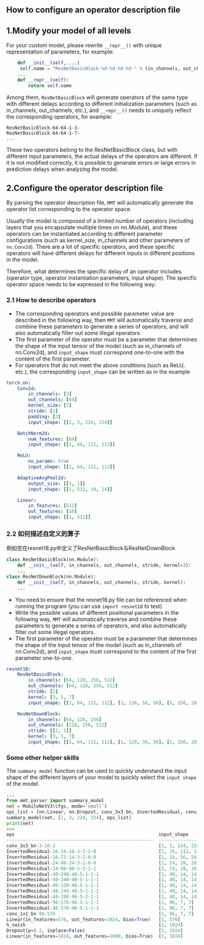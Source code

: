 How to configure an operator description file
---
## 1.Modify your model of all levels
For your custom model, please rewrite `__repr__()` with unique representation of parameters, for example:
```python
    def __init__(self, ...)
     self.name = "ResNetBasicBlock-%d-%d-%d-%d-" % (in_channels, out_channels, stride, kernel)
    ...
    def __repr__(self):
        return self.name
```
Among them, `ResNetBasicBlock` will generate operators of the same
type with different delays according to different initialization
parameters (such as in_channels, out_channels, etc.), and `__repr__()`
needs to uniquely reflect the corresponding operators, for example:
```
ResNetBasicBlock-64-64-1-3-
ResNetBasicBlock-64-64-1-7-
...
```
These two operators belong to the ResNetBasicBlock class, but with different input parameters,
the actual delays of the operators are different. If it is not modified correctly, it is possible to
generate errors or large errors in prediction delays when analyzing the model.

## 2.Configure the operator description file
By parsing the operator description file, `MMT` will automatically
generate the operator list corresponding to the operator space.

Usually the model is composed of a limited number of operators
(including layers that you encapsulate multiple times on nn.Module),
and these operators can be instantiated according to different parameter configurations
(such as kernel_size, in_channels and other parameters of `nn.Conv2d`).
There are a lot of specific operators, and these specific operators will have
different delays for different inputs in different positions in the model.

Therefore, what determines the specific delay of an operator includes
(operator type, operator instantiation parameters, input shape).
The specific operator space needs to be expressed in the following way:
### 2.1 How to describe operators
* The corresponding operators and possible parameter value are described in the following way, then
`MMT` will automatically traverse and combine these parameters to generate a series of operators,
and will also automatically filter out some illegal operators.
* The first parameter of the operator must be a parameter that
determines the shape of the input tensor of the model (such as in_channels of nn.Conv2d),
and `input_shape` must correspond one-to-one with the content of the first parameter.
* For operators that do not meet the above conditions (such as ReLU, etc.),
the corresponding `input_shape` can be written as in the example

```yaml
torch.nn:
    Conv2d:
        in_channels: [3]
        out_channels: [64]
        kernel_size: [7]
        stride: [2]
        padding: [3]
        input_shape: [[1, 3, 224, 224]]

    BatchNorm2d:
        num_features: [64]
        input_shape: [[1, 64, 112, 112]]

    ReLU:
        no_params: true
        input_shape: [[1, 64, 112, 112]]

    AdaptiveAvgPool2d:
        output_size: [[1, 1]]
        input_shape: [[1, 512, 14, 14]]

    Linear:
        in_features: [512]
        out_features: [10]
        input_shape: [[1, 512]]
```
### 2.2 如何描述自定义的算子
例如您在resnet18.py中定义了ResNetBasicBlock与ResNetDownBlock
```python
class ResNetBasicBlock(nn.Module):
    def __init__(self, in_channels, out_channels, stride, kernel=3):
    ...
class ResNetDownBlock(nn.Module):
    def __init__(self, in_channels, out_channels, stride, kernel):
    ...
```
* You need to ensure that the resnet18.py file can be referenced when running the program (you can use `import resnet18` to test)
* Write the possible values of different positional parameters in the following way, `MMT` will automatically traverse and combine these parameters to generate a series of operators, and also automatically filter out some illegal operators.
* The first parameter of the operator must be a parameter that determines the shape of the input tensor of the model (such as in_channels of nn.Conv2d), and `input_shape` must correspond to the content of the first parameter one-to-one.

```yaml
resnet18:
    ResNetBasicBlock:
        in_channels: [64, 128, 256, 512]
        out_channels: [64, 128, 256, 512]
        stride: [1]
        kernel: [3, 5, 7]
        input_shape: [[1, 64, 112, 112], [1, 128, 56, 56], [1, 256, 28, 28], [1, 512, 14, 14]]

    ResNetDownBlock:
        in_channels: [64, 128, 256]
        out_channels: [128, 256, 512]
        stride: [[2, 1]]
        kernel: [3, 5, 7]
        input_shape: [[1, 64, 112, 112], [1, 128, 56, 56], [1, 256, 28, 28]]
```
### Some other helper skills
The `summary model` function can be used to quickly
understand the input shape of the different layers of your model
to quickly select the `input shape` of the model.
```python
...
from mmt.parser import summary_model
net = MobileNetV3(cfgs, mode='small')
ops_list = [nn.Linear, nn.Dropout, conv_3x3_bn, InvertedResidual, conv_1x1_bn, h_swish]
summary_model(net, [1, 3, 224, 224], ops_list)
print(net)
>>>
ops                                                     input_shape        out_shape
------------------------------------------------------  -----------------  -----------------
conv_3x3_bn-3-16-2                                      [1, 3, 224, 224]   [1, 16, 112, 112]
InvertedResidual-16-16-16-3-2-1-0                       [1, 16, 112, 112]  [1, 16, 56, 56]
InvertedResidual-16-72-24-3-2-0-0                       [1, 16, 56, 56]    [1, 24, 28, 28]
InvertedResidual-24-88-24-3-1-0-0                       [1, 24, 28, 28]    [1, 24, 28, 28]
InvertedResidual-24-96-40-5-2-1-1                       [1, 24, 28, 28]    [1, 40, 14, 14]
InvertedResidual-40-240-40-5-1-1-1                      [1, 40, 14, 14]    [1, 40, 14, 14]
InvertedResidual-40-240-40-5-1-1-1                      [1, 40, 14, 14]    [1, 40, 14, 14]
InvertedResidual-40-120-48-5-1-1-1                      [1, 40, 14, 14]    [1, 48, 14, 14]
InvertedResidual-48-144-48-5-1-1-1                      [1, 48, 14, 14]    [1, 48, 14, 14]
InvertedResidual-48-288-96-5-2-1-1                      [1, 48, 14, 14]    [1, 96, 7, 7]
InvertedResidual-96-576-96-5-1-1-1                      [1, 96, 7, 7]      [1, 96, 7, 7]
InvertedResidual-96-576-96-5-1-1-1                      [1, 96, 7, 7]      [1, 96, 7, 7]
conv_1x1_bn-96-576                                      [1, 96, 7, 7]      [1, 576, 7, 7]
Linear(in_features=576, out_features=1024, bias=True)   [1, 576]           [1, 1024]
h_swish                                                 [1, 1024]          [1, 1024]
Dropout(p=0.2, inplace=False)                           [1, 1024]          [1, 1024]
Linear(in_features=1024, out_features=1000, bias=True)  [1, 1024]          [1, 1000]
```



